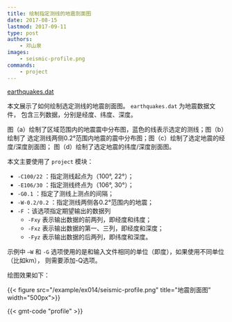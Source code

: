 ```yaml
---
title: 绘制指定测线的地震剖面图
date: 2017-08-15
lastmod: 2017-09-11
type: post
authors:
    - 邓山泉
images:
    - seismic-profile.png
commands:
    - project
---
```


<i class="fas fa-download"></i>
[earthquakes.dat](/example/ex014/earthquakes.dat)

本文展示了如何绘制选定测线的地震剖面图。 `earthquakes.dat` 为地震数据文件，
包含三列数据，分别是经度、纬度、深度。

图（a）绘制了区域范围内的地震震中分布图，蓝色的线表示选定的测线；图（b）绘制了
选定测线两侧0.2°范围内地震的震中分布图；图（c）绘制了选定地震的经度/深度剖面图；
图（d）绘制了选定地震的纬度/深度剖面图。

本文主要使用了 `project` 模块：

- `-C100/22` ：指定测线起点为（100°, 22°）；
- `-E106/30` ：指定测线终点为（106°, 30°）；
- `-G0.1` ：指定了测线上测点的间隔；
- `-W-0.2/0.2` ：指定测线两侧各0.2°范围内的地震；
- `-F` ：该选项指定期望输出的数据列
  - `-Fxy` 表示输出数据的前两列，即经度和纬度；
  - `-Fxz` 表示输出数据的第一、三列，即经度和深度；
  - `-Fyz` 表示输出数据的后两列，即纬度和深度。

示例中 `–W` 和 `-G` 选项使用的是和输入文件相同的单位（即度），如果使用不同单位（比如km），
则需要添加-Q选项。

绘图效果如下：

{{< figure src="/example/ex014/seismic-profile.png" title="地震剖面图" width="500px">}}

{{< gmt-code "profile" >}}
